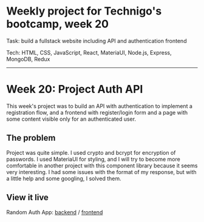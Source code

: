 # Weekly project for Technigo's bootcamp, week 20
Task: build a fullstack website including API and authentication frontend

Tech: HTML, CSS, JavaScript, React, MateriaUI, Node.js, Express, MongoDB, Redux

----

# Week 20: Project Auth API

This week's project was to build an API with authentication to implement a registration flow, and a frontend with register/login form and a page with some content visible only for an authenticated user.

## The problem

Project was quite simple. I used crypto and bcrypt for encryption of passwords. I used MateriaUI for styling, and I will try to become more comfortable in another project with this component library because it seems very interesting. I had some issues with the format of my response, but with a little help and some googling, I solved them.

## View it live

Random Auth App: [backend](https://random-auth.herokuapp.com/) / [frontend](https://random-auth.netlify.app/)
